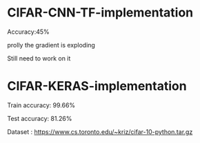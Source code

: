 # CIFAR-CNN-TF-implementation

Accuracy:45%

prolly the gradient is exploding

Still need to work on it

# CIFAR-KERAS-implementation

Train accuracy: 99.66%

Test accuracy: 81.26%

Dataset : https://www.cs.toronto.edu/~kriz/cifar-10-python.tar.gz
